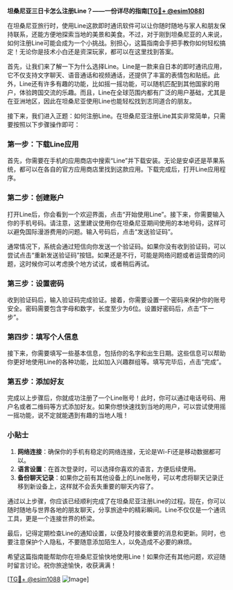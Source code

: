 **坦桑尼亚三日卡怎么注册Line？——一份详尽的指南[[TG💪+ @esim1088](https://t.me/s/esim1088)]**

在坦桑尼亚旅行时，使用Line这款即时通讯软件可以让你随时随地与家人和朋友保持联系，还能方便地探索当地的美景和美食。不过，对于刚到坦桑尼亚的人来说，如何注册Line可能会成为一个小挑战。别担心，这篇指南会手把手教你如何轻松搞定！无论你是技术小白还是资深玩家，都可以在这里找到答案。

首先，让我们来了解一下为什么选择Line。Line是一款来自日本的即时通讯应用，它不仅支持文字聊天、语音通话和视频通话，还提供了丰富的表情包和贴纸。此外，Line还有许多有趣的功能，比如摇一摇功能，可以随机匹配到其他国家的用户，体验跨国交流的乐趣。而且，Line在全球范围内都有广泛的用户基础，尤其是在亚洲地区，因此在坦桑尼亚使用Line也能轻松找到志同道合的朋友。

接下来，我们进入正题：如何注册Line。在坦桑尼亚注册Line其实非常简单，只需要按照以下步骤操作即可：

### 第一步：下载Line应用

首先，你需要在手机的应用商店中搜索“Line”并下载安装。无论是安卓还是苹果系统，都可以在各自的官方应用商店里找到这款应用。下载完成后，打开Line应用程序。

### 第二步：创建账户

打开Line后，你会看到一个欢迎界面，点击“开始使用Line”。接下来，你需要输入你的手机号码。请注意，这里建议使用你在坦桑尼亚期间使用的本地号码，这样可以避免国际漫游费用的问题。输入号码后，点击“发送验证码”。

通常情况下，系统会通过短信向你发送一个验证码。如果你没有收到验证码，可以尝试点击“重新发送验证码”按钮。如果还是不行，可能是网络问题或者运营商的问题，这时候你可以考虑换个地方试试，或者稍后再试。

### 第三步：设置密码

收到验证码后，输入验证码完成验证。接着，你需要设置一个密码来保护你的账号安全。密码需要包含字母和数字，长度至少为6位。设置好密码后，点击“下一步”。

### 第四步：填写个人信息

接下来，你需要填写一些基本信息，包括你的名字和出生日期。这些信息可以帮助你更好地使用Line的各种功能，比如加入兴趣群组等。填写完毕后，点击“完成”。

### 第五步：添加好友

完成以上步骤后，你就成功注册了一个Line账号！此时，你可以通过电话号码、用户名或者二维码等方式添加好友。如果你想快速找到当地的用户，可以尝试使用摇一摇功能，说不定就能遇到有趣的当地人哦！

### 小贴士

1. **网络连接**：确保你的手机有稳定的网络连接，无论是Wi-Fi还是移动数据都可以。
2. **语言设置**：在首次登录时，可以选择你喜欢的语言，方便后续使用。
3. **备份聊天记录**：如果你之前有其他设备上的Line账号，可以考虑将聊天记录迁移到新设备上，这样就不会丢失重要的聊天内容了。

通过以上步骤，你应该已经顺利完成了在坦桑尼亚注册Line的过程。现在，你可以随时随地与世界各地的朋友聊天，分享旅途中的精彩瞬间。Line不仅仅是一个通讯工具，更是一个连接世界的桥梁。

最后，记得定期检查Line的通知设置，以便及时接收重要的消息和更新。同时，也要注意保护个人隐私，不要随意添加陌生人，以免造成不必要的麻烦。

希望这篇指南能帮助你在坦桑尼亚愉快地使用Line！如果你还有其他问题，欢迎随时留言讨论。祝你旅途愉快，收获满满！

[[TG💪+ @esim1088](https://t.me/s/esim1088) ![Image](https://i.postimg.cc/4NQfJmqS/Snipaste-2025-05-13-00-14-12.png)]